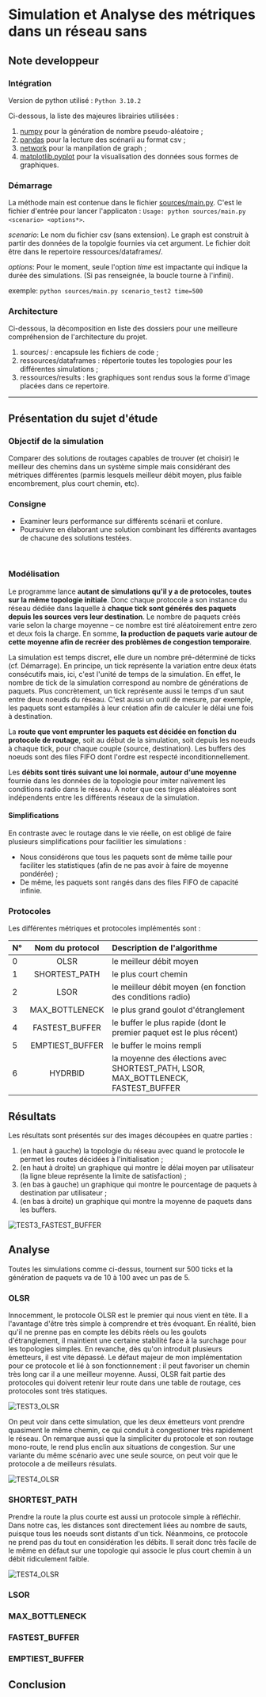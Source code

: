 # Simulation et Analyse des métriques dans un réseau sans 

## Note developpeur

### Intégration

Version de python utilisé : `Python 3.10.2`

Ci-dessous, la liste des majeures librairies utilisées :
1. [numpy](https://numpy.org/) pour la génération de nombre pseudo-aléatoire ;
2. [pandas](https://pandas.pydata.org/) pour la lecture des scénarii au format csv ;
3. [network](https://networkx.org/) pour la manpilation de graph ;
4. [matplotlib.pyplot](https://matplotlib.org/) pour la visualisation des données sous formes de graphiques.


### Démarrage

La méthode main est contenue dans le fichier [sources/main.py](./sources/main.py). C'est le fichier d'entrée pour lancer l'applicaton : `Usage: python sources/main.py <scenario> <options*>`.


*scenario*: Le nom du fichier csv (sans extension). Le graph est construit à partir des données de la topolgie fournies via cet argument. Le fichier doit être dans le repertoire ressources/dataframes/.

*options*: Pour le moment, seule l'option *time* est impactante qui indique la durée des simulations. (Si pas renseignée, la boucle tourne à l'infini).

exemple: `python sources/main.py scenario_test2 time=500`

### Architecture

Ci-dessous, la décomposition en liste des dossiers pour une meilleure compréhension de l'architecture du projet.

1. sources/ : encapsule les fichiers de code ;
2. ressources/dataframes : répertorie toutes les topologies pour les différentes simulations ;
3. ressources/results : les graphiques sont rendus sous la forme d'image placées dans ce repertoire.

-----------------

## Présentation du sujet d'étude

### Objectif de la simulation

Comparer des solutions de routages capables de trouver (et choisir) le meilleur des chemins dans un système simple mais considérant des métriques différentes (parmis lesquels meilleur débit moyen, plus faible encombrement, plus court chemin, etc).

### Consigne

- Examiner leurs performance sur différents scénarii et conlure.
- Poursuivre en élaborant une solution combinant les différents avantages de chacune des solutions testées.

<br>

### Modélisation

Le programme lance **autant de simulations qu'il y a de  protocoles, toutes sur la même topologie initiale**. Donc chaque protocole a son instance du réseau dédiée dans laquelle à **chaque tick sont générés des paquets depuis les sources vers leur destination**. Le nombre de paquets créés varie selon la charge moyenne – ce nombre est tiré aléatoirement entre zero et deux fois la charge. En somme, **la production de paquets varie autour de cette moyenne afin de recréer des problèmes de congestion temporaire**.

La simulation est temps discret, elle dure un nombre pré-déterminé de ticks (cf. Démarrage). En principe, un tick représente la variation entre deux états consécutifs mais, ici, c'est l'unité de temps de la simulation. En effet, le nombre de tick de la simulation correspond au nombre de générations de paquets. Plus concrètement, un tick représente aussi le temps d'un saut entre deux noeuds du réseau. C'est aussi un outil de mesure, par exemple, les paquets sont estampilés à leur création afin de calculer le délai une fois à destination.

La **route que vont emprunter les paquets est décidée en fonction du protocole de routage**, soit au début de la simulation, soit depuis les noeuds à chaque tick, pour chaque couple (source, destination). Les buffers des noeuds sont des files FIFO dont l'ordre est respecté inconditionnellement.

Les **débits sont tirés suivant une loi normale, autour d'une moyenne** fournie dans les données de la topologie pour imiter naïvement les conditions radio dans le réseau. À noter que ces tirges aléatoires sont indépendents entre les différents réseaux de la simulation.

#### Simplifications

En contraste avec le routage dans le vie réelle, on est obligé de faire plusieurs simplifications pour facilitier les simulations :
- Nous considérons que tous les paquets sont de même taille pour faciliter les statistiques (afin de ne pas avoir à faire de moyenne pondérée) ;
- De même, les paquets sont rangés dans des files FIFO de capacité infinie.

### Protocoles

Les différentes métriques et protocoles implémentés sont : 


| N° | Nom du protocol         | Description de l'algorithme |
| :- |:----------------------: | :-------------------------- |
| 0  | OLSR                    | le meilleur débit moyen     |
| 1  | SHORTEST_PATH           | le plus court chemin        |
| 2  | LSOR                    | le meilleur débit moyen (en fonction des conditions radio) |
| 3  | MAX_BOTTLENECK          | le plus grand goulot d'étranglement |
| 4  | FASTEST_BUFFER          | le buffer le plus rapide (dont le premier paquet est le plus récent)   |
| 5  | EMPTIEST_BUFFER         | le buffer le moins rempli   |
| 6  | HYDRBID | la moyenne des élections avec SHORTEST_PATH, LSOR, MAX_BOTTLENECK, FASTEST_BUFFER |

## Résultats

Les résultats sont présentés sur des images découpées en quatre parties :
1. (en haut à gauche) la topologie du réseau avec quand le protocole le permet les routes décidées à l'initialisation ;
2. (en haut à droite) un graphique qui montre le délai moyen par utilisateur (la ligne bleue représente la limite de satisfaction) ;
3. (en bas à gauche) un graphique qui montre le pourcentage de paquets à destination par utilisateur ;
4. (en bas à droite) un graphique qui montre la moyenne de paquets dans les buffers.

![TEST3_FASTEST_BUFFER](./ressources/results/test3_FASTEST_BUFFER.png)

## Analyse

Toutes les simulations comme ci-dessus, tournent sur 500 ticks et la génération de paquets va de 10 à 100 avec un pas de 5.

### OLSR

Innocemment, le protocole OLSR est le premier qui nous vient en tête. Il a l'avantage d'être très simple à comprendre et très évoquant. En réalité, bien qu'il ne prenne pas en compte les débits réels ou les goulots d'étranglement, il maintient une certaine stabilité face à la surchage pour les topologies simples. En revanche, dès qu'on introduit plusieurs émetteurs, il est vite dépassé. Le défaut majeur de mon implémentation pour ce protocole et lié à son fonctionnement : il peut favoriser un chemin très long car il a une meilleur moyenne. Aussi, OLSR fait partie des protocoles qui doivent retenir leur route dans une table de routage, ces protocoles sont très statiques.

![TEST3_OLSR](./ressources/results/test3_OLSR.png)

On peut voir dans cette simulation, que les deux émetteurs vont prendre quasiment le même chemin, ce qui conduit à congestioner très rapidement le réseau.
On remarque aussi que la simpliciter du protocole et son routage mono-route, le rend plus enclin aux situations de congestion.
Sur une variante du même scénario avec une seule source, on peut voir que le protocole a de meilleurs résulats.

![TEST4_OLSR](./ressources/results/test4_OLSR.png)

### SHORTEST_PATH

Prendre la route la plus courte est aussi un protocole simple à réfléchir. Dans notre cas, les distances sont directement liées au nombre de sauts, puisque tous les noeuds sont distants d'un tick. Néanmoins, ce protocole ne prend pas du tout en considération les débits. Il serait donc très facile de le même en défaut sur une topologie qui associe le plus court chemin à un débit ridiculement faible.

![TEST4_OLSR](./ressources/results/test4_SHORTEST_PATH.png)

### LSOR
### MAX_BOTTLENECK
### FASTEST_BUFFER
### EMPTIEST_BUFFER

## Conclusion
